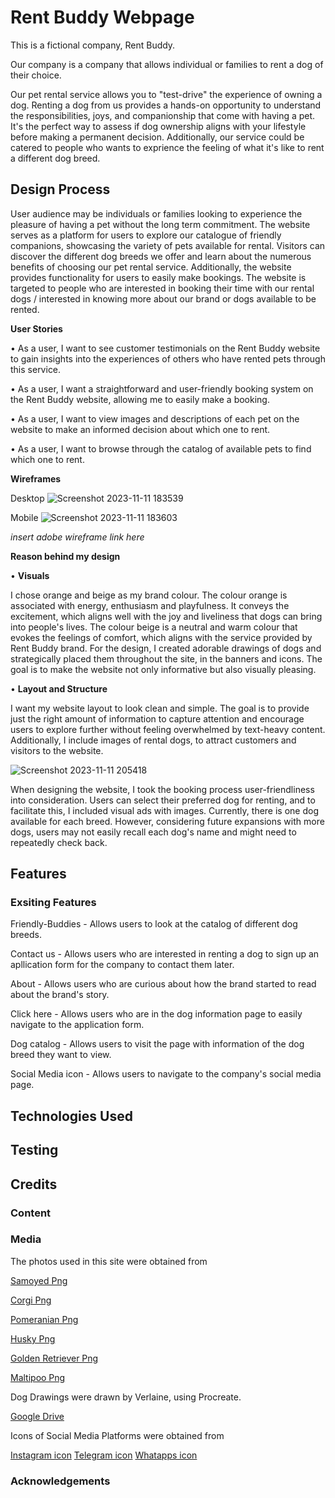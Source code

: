 # Rent Buddy Webpage

This is a fictional company, Rent Buddy.
 
Our company is a company that allows individual or families to rent a dog of their choice.

Our pet rental service allows you to "test-drive" the experience of owning a dog. Renting a dog from us provides a hands-on opportunity to understand the responsibilities, joys, and companionship that come with having a pet. It's the perfect way to assess if dog ownership aligns with your lifestyle before making a permanent decision. Additionally,  our service could be catered to people who wants to exprience the feeling of what it's like to rent a different dog breed.

## Design Process

User audience may be individuals or families looking to experience the pleasure of having a pet without the long term commitment. The website serves as a platform for users to explore our catalogue of friendly companions, showcasing the variety of pets available for rental. Visitors can discover the different dog breeds we offer and learn about the numerous benefits of choosing our pet rental service. Additionally, the website provides functionality for users to easily make bookings. The website is targeted to people who are interested in booking their time with our rental dogs / interested in knowing more about our brand or dogs available to be rented.


**User Stories**

• As a user, I want to see customer  testimonials on the Rent Buddy website to gain insights into the experiences of others who have rented pets through this service.

• As a user, I want a straightforward and user-friendly booking system on the Rent Buddy website, allowing me to easily make a booking.

• As a user, I want to view images and descriptions of each pet on the website to make an informed decision about which one to rent.

• As a user, I want to browse through the catalog of available pets to find which one to rent.

**Wireframes**

Desktop
![Screenshot 2023-11-11 183539](https://github.com/verlaineong/WDB/assets/149797881/553c330b-6a0f-4fac-b3b7-2216c1291632)

Mobile
![Screenshot 2023-11-11 183603](https://github.com/verlaineong/WDB/assets/149797881/42d3b04b-a91d-4112-ac2a-f7ad2338483e)


*insert adobe wireframe link here*

**Reason behind my design**


•  **Visuals**

I chose orange and beige as my brand colour. The colour orange is associated with energy, enthusiasm and playfulness. It conveys the excitement, which aligns well with the joy and liveliness that dogs can bring into people's lives. The colour beige is a neutral and warm colour that evokes the feelings of comfort, which aligns with the service provided by Rent Buddy brand. For the design, I created adorable drawings of dogs and strategically placed them throughout the site, in the banners and icons. The goal is to make the website not only informative but also visually pleasing.


•  **Layout and Structure**

I want my website layout to look clean and simple. The goal is to provide just the right amount of information to capture attention and encourage users to explore further without feeling overwhelmed by text-heavy content. Additionally, I include images of rental dogs, to attract customers and visitors to the website.




![Screenshot 2023-11-11 205418](https://github.com/verlaineong/WDB/assets/149797881/a622b15c-6674-41b2-a733-16401234a2d0)

When designing the website, I took the booking process user-friendliness into consideration. Users can select their preferred dog for renting, and to facilitate this, I included visual ads with images. Currently, there is one dog available for each breed. However, considering future expansions with more dogs, users may not easily recall each dog's name and might need to repeatedly check back.



## Features
### Exsiting Features

Friendly-Buddies - Allows users to look at the catalog of different dog breeds.

Contact us - Allows users who are interested in renting a dog to sign up an apllication form for the company to contact them later.

About - Allows users who are curious about how the brand started to read about the brand's story.

Click here - Allows users who are in the dog information page to easily navigate to the application form.

Dog catalog - Allows users to visit the page with information of the dog breed they want to view.

Social Media icon - Allows users to navigate to the company's social media page.

## Technologies Used

## Testing

## Credits

### Content

### Media

The photos used in this site were obtained from

[Samoyed Png](https://pin.it/4j5Q4KQ)

[Corgi Png](https://pin.it/69JhGkM)

[Pomeranian Png](https://pin.it/ChlceqA)

[Husky Png](https://pin.it/AAIhESA)

[Golden Retriever Png](https://pin.it/2v5WMku)

[Maltipoo Png](https://pin.it/2E3C6X1)

Dog Drawings were drawn by Verlaine, using Procreate.

[Google Drive](https://drive.google.com/drive/folders/1TUqildWMv9UJ-qmEs8xg_la1dD2MpJam?usp=drive_link)

Icons of Social Media Platforms were obtained from

[Instagram icon](https://www.flaticon.com/free-icon/instagram_4770100)
[Telegram icon](https://www.iconsdb.com/orange-icons/telegram-3-icon.html)
[Whatapps icon](https://icones.pro/en/whatsapp-orange-logo-icon/)


### Acknowledgements


